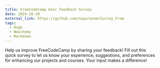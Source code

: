 ```yaml
---
title: FreeCodeCamp User Feedback Survey
date: 2024-10-20
external_link: https://github.com/nupuranom/Survey_From
tags:
  - Hugo
  - Wowchemy
  - Markdown
---
```


Help us improve FreeCodeCamp by sharing your feedback! Fill out this quick survey to let us know your experience, suggestions, and preferences for enhancing our projects and courses. Your input makes a difference!

<!--more-->
